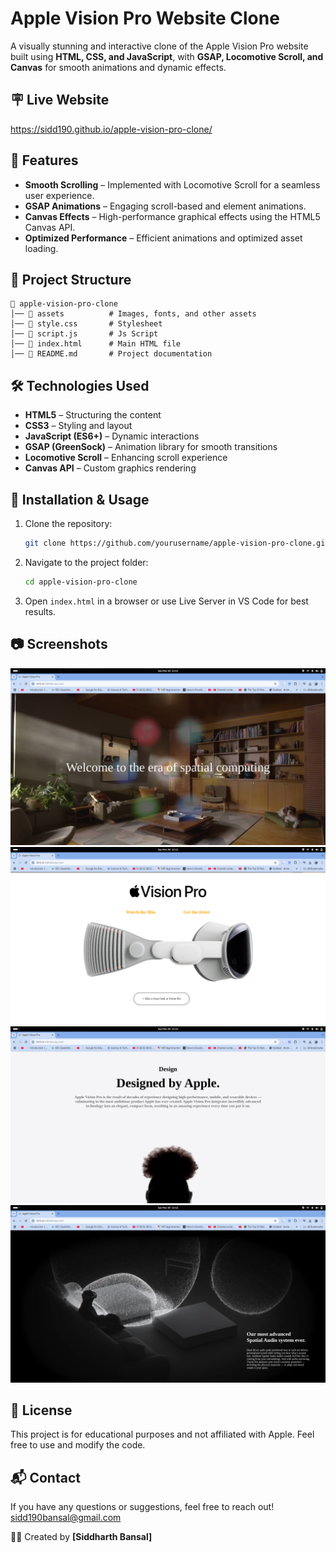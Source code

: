 # Apple Vision Pro Website Clone

A visually stunning and interactive clone of the Apple Vision Pro website built using **HTML, CSS, and JavaScript**, with **GSAP, Locomotive Scroll, and Canvas** for smooth animations and dynamic effects.

## 🪧 Live Website

https://sidd190.github.io/apple-vision-pro-clone/

## 🚀 Features

- **Smooth Scrolling** – Implemented with Locomotive Scroll for a seamless user experience.
- **GSAP Animations** – Engaging scroll-based and element animations.
- **Canvas Effects** – High-performance graphical effects using the HTML5 Canvas API.
- **Optimized Performance** – Efficient animations and optimized asset loading.

## 📂 Project Structure

```
📁 apple-vision-pro-clone
│── 📁 assets          # Images, fonts, and other assets
│── 📄 style.css       # Stylesheet
│── 📄 script.js       # Js Script
│── 📄 index.html      # Main HTML file
│── 📄 README.md       # Project documentation
```

## 🛠️ Technologies Used

- **HTML5** – Structuring the content
- **CSS3** – Styling and layout
- **JavaScript (ES6+)** – Dynamic interactions
- **GSAP (GreenSock)** – Animation library for smooth transitions
- **Locomotive Scroll** – Enhancing scroll experience
- **Canvas API** – Custom graphics rendering

## 📌 Installation & Usage

1. Clone the repository:
   ```bash
   git clone https://github.com/yourusername/apple-vision-pro-clone.git
   ```
2. Navigate to the project folder:
   ```bash
   cd apple-vision-pro-clone
   ```
3. Open `index.html` in a browser or use Live Server in VS Code for best results.

## 📷 Screenshots
![Screenshot from the website](assets/Ss1.png)
![Screenshot from the website](assets/Ss2.png)
![Screenshot from the website](assets/Ss3.png)
![Screenshots from the website](assets/Ss4.png)


## 📝 License

This project is for educational purposes and not affiliated with Apple. Feel free to use and modify the code.

## 📬 Contact

If you have any questions or suggestions, feel free to reach out!
sidd190bansal@gmail.com


👨‍💻 Created by **[Siddharth Bansal]**


